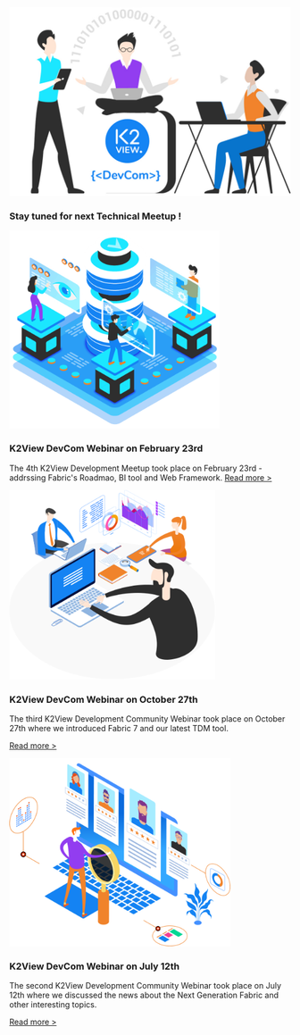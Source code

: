 <!--block-->

<img src="images/img13.jpg" style="zoom: 80%;" />

### Stay tuned for next Technical Meetup !


<!--block-->

<img src="images/img12.png" style="zoom:80%;" />

### K2View DevCom Webinar on February 23rd

The 4th K2View Development Meetup took place on February 23rd - addrssing Fabric's  Roadmao, BI tool and Web Framework.
[Read more >](webinar_20220223/20220223_Webinar_Agenda_And_Speakers.md)


<!--block-->

<img src="images/img7.png" style="zoom:80%;" />

### K2View DevCom Webinar on October 27th

The third K2View Development Community Webinar took place on October 27th where we introduced Fabric 7 and our latest TDM tool.

[Read more >](webinar_20211027/20211027_Webinar_Agenda_And_Speakers.md)

<!--block-->

<img src="images/img5.png" style="zoom:80%;" />

### K2View DevCom Webinar on July 12th

The second K2View Development Community Webinar took place on July 12th where we discussed the news about the Next Generation Fabric and other interesting topics.

[Read more >](webinar_20210712/20210712_Webinar_Agenda_And_Speakers.md)

<!--block-->

